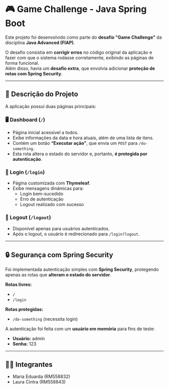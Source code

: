 # 🎮 Game Challenge - Java Spring Boot

Este projeto foi desenvolvido como parte do **desafio "Game Challenge"** da disciplina **Java Advanced (FIAP)**.

O desafio consistia em **corrigir erros** no código original da aplicação e fazer com que o sistema rodasse corretamente, exibindo as páginas de forma funcional.  
Além disso, havia um **desafio extra**, que envolvia adicionar **proteção de rotas com Spring Security**.

---

## 🧩 Descrição do Projeto

A aplicação possui duas páginas principais:

### 🖥️ Dashboard (`/`)
- Página inicial acessível a todos.
- Exibe informações da data e hora atuais, além de uma lista de itens.
- Contém um botão **“Executar ação”**, que envia um `POST` para `/do-something`.
- Esta rota altera o estado do servidor e, portanto, **é protegida por autenticação**.

### 🔐 Login (`/login`)
- Página customizada com **Thymeleaf**.
- Exibe mensagens dinâmicas para:
    - Login bem-sucedido
    - Erro de autenticação
    - Logout realizado com sucesso

### 🚪 Logout (`/logout`)
- Disponível apenas para usuários autenticados.
- Após o logout, o usuário é redirecionado para `/login?logout`.

---

## 🔒 Segurança com Spring Security

Foi implementada autenticação simples com **Spring Security**, protegendo apenas as rotas que **alteram o estado do servidor**.

**Rotas livres:**
- `/`
- `/login`

**Rotas protegidas:**
- `/do-something` (necessita login)

A autenticação foi feita com um **usuário em memória** para fins de teste:

- **Usuário:** admin
- **Senha:** 123

---
## 👩‍💻 Integrantes
- Maria Eduarda (RM558832)
- Laura Cintra (RM558843)